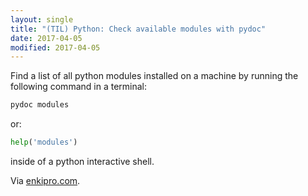 ```yaml
---
layout: single
title: "(TIL) Python: Check available modules with pydoc"
date: 2017-04-05
modified: 2017-04-05
---
```


Find a list of all python modules installed on a machine by running the following command
in a terminal:

```python
pydoc modules
```

or:

```python
help('modules')
```

inside of a python interactive shell.

Via [enkipro.com](https://enkipro.com/insight/55ed77e3ed2a613a005bddc9).
